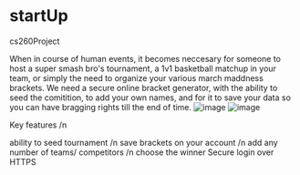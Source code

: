 # startUp
cs260Project

When in course of human events, it becomes neccesary for someone to host a super smash bro's tournament, a 1v1 basketball matchup in your team, or simply the need to organize your various march maddness brackets. We need a secure online bracket generator, with the ability to seed the comitition, to add your own names, and for it to save your data so you can have bragging rights till the end of time. 
![image](https://user-images.githubusercontent.com/43551854/216233081-31d30233-0719-4b3b-8a53-a1cd24440925.png)
![image](https://user-images.githubusercontent.com/43551854/216233173-6c17f6b4-3156-42e2-ad97-104dc21ef193.png)

Key features /n

ability to seed tournament /n
save brackets on your account /n 
add any number of teams/ competitors /n 
choose the winner
Secure login over HTTPS
